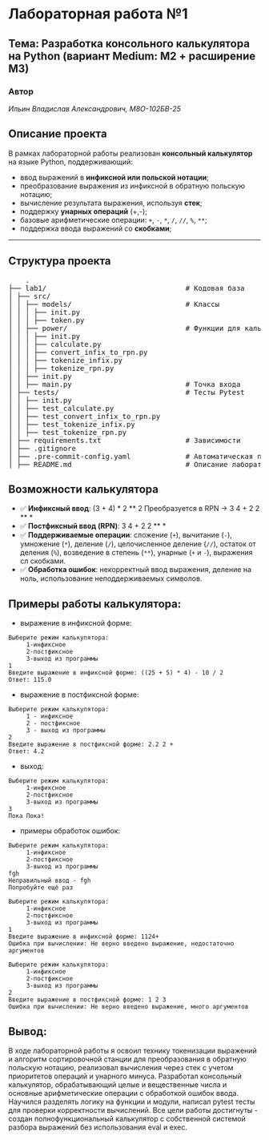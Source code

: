 # Лабораторная работа №1

## Тема: Разработка консольного калькулятора на Python (вариант Medium: M2 + расширение M3)

### Автор

*Ильин Владислав Александрович, М8О-102БВ-25*

## Описание проекта

В рамках лабораторной работы реализован **консольный калькулятор** на языке Python, поддерживающий:

- ввод выражений в **инфиксной или польской нотации**;
- преобразование выражения из инфиксной в обратную польскую нотацию;
- вычисление результата выражения, используя **стек**;
- поддержку **унарных операций** (+,-);
- базовые арифметические операции: `+`, `-`, `*`, `/`, `//`, `%`, `**`;
- поддержка ввода выражений со **скобками**;

---

## Структура проекта

 <pre>
    .
├── lab1/                                 # Кодовая база
│ ├── src/
│ │ ├── models/                           # Классы
│ │ │ ├── init.py
│ │ │ ├── token.py
│ │ ├── power/                            # Функции для калькулятора
│ │ │ ├── init.py
│ │ │ ├── calculate.py
│ │ │ ├── convert_infix_to_rpn.py
│ │ │ ├── tokenize_infix.py
│ │ │ ├── tokenize_rpn.py
│ │ ├── init.py
│ │ ├── main.py                           # Точка входа
│ ├── tests/                              # Тесты Pytest
│ │ ├── init.py
│ │ ├── test_calculate.py
│ │ ├── test_convert_infix_to_rpn.py
│ │ ├── test_tokenize_infix.py
│ │ ├── test_tokenize_rpn.py
│ ├── requirements.txt                    # Зависимости
│ ├── .gitignore
│ ├── .pre-commit-config.yaml             # Автоматическая проверка кодстайла
│ ├── README.md                           # Описание лабораторной работы
</pre>

## Возможности калькулятора

- ✅ **Инфиксный ввод**: (3 + 4) * 2 ** 2 Преобразуется в RPN → 3 4 + 2 2 ** *
- ✅ **Постфиксный ввод (RPN)**: 3 4 + 2 2 ** *
- ✅ **Поддерживаемые операции**: сложение (`+`), вычитание (`-`), умножение (`*`), деление (`/`), целочисленное
  деление (`//`), остаток от деления (`%`), возведение в степень (`**`), унарные (`+` и `-`), выражения сл скобками.
- ✅ **Обработка ошибок**: некорректный ввод выражения, деление на ноль, использование неподдерживаемых символов.

## Примеры работы калькулятора:

- выражение в инфиксной форме:

````
Выберите режим калькулятора:
     1-инфиксное
     2-постфиксное
     3-выход из программы
1
Введите выражение в инфиксной форме: ((25 + 5) * 4) - 10 / 2
Ответ: 115.0
````

- выражение в постфиксной форме:

````
Выберите режим калькулятора:
     1 - инфиксное
     2 - постфиксное
     3 - выход из программы
2
Введите выражение в постфиксной форме: 2.2 2 +
Ответ: 4.2 
````

- выход:

````
Выберите режим калькулятора:
     1-инфиксное
     2-постфиксное
     3-выход из программы
3
Пока Пока!
````

- примеры обработок ошибок:

````
Выберите режим калькулятора:
     1-инфиксное
     2-постфиксное
     3-выход из программы
fgh
Неправильный ввод - fgh
Попробуйте ещё раз
````

````
Выберите режим калькулятора:
     1-инфиксное
     2-постфиксное
     3-выход из программы
1
Введите выражение в инфиксной форме: 1124+
Ошибка при вычислении: Не верно введено выражение, недостаточно аргументов
````

````
Выберите режим калькулятора:
     1-инфиксное
     2-постфиксное
     3-выход из программы
2
Введите выражение в постфиксной форме: 1 2 3
Ошибка при вычислении: Не верно введено выражение, много аргументов
````

## Вывод:

В ходе лабораторной работы я освоил технику токенизации выражений и алгоритм сортировочной станции для преобразования в
обратную польскую нотацию,
реализовал вычисления через стек с учетом приоритетов операций и унарного минуса.
Разработал консольный калькулятор, обрабатывающий целые и вещественные числа и основные арифметические операции с
обработкой ошибок ввода.
Научился разделять логику на функции и модули, написал pytest тесты для проверки корректности вычислений.
Все цели работы достигнуты - создан полнофункциональный калькулятор с собственной системой разбора выражений без
использования eval и exec. 